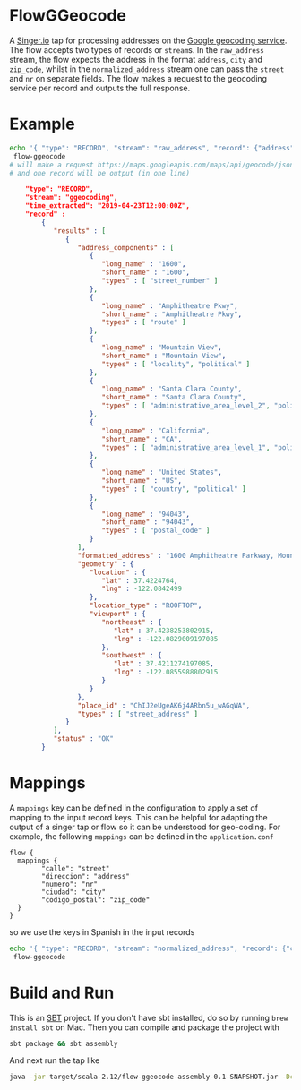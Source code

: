 # FlowGGeocode
A [Singer.io](https://github.com/singer-io/getting-started) tap for processing addresses on the [Google geocoding service](https://developers.google.com/maps/documentation/geocoding/start). 
The flow accepts two types of records or `stream`s. In the `raw_address` stream, the flow expects the address in the
format `address`, `city` and `zip_code`, whilst in the `normalized_address` stream one can pass the `street` and `nr` on
separate fields. The flow makes a request to the geocoding service per record and outputs the full response.

# Example
```bash
echo '{ "type": "RECORD", "stream": "raw_address", "record": {"address": "Avenida Gran Vía, 12", "city": "Barcelona", "zip_code": "08013"} }' \
 flow-ggeocode
# will make a request https://maps.googleapis.com/maps/api/geocode/json?address=1600+Amphitheatre+Parkway,+Mountain+View,+CA&key=YOUR_API_KEY
# and one record will be output (in one line)
```

```json
    "type": "RECORD",
    "stream": "ggeocoding",
    "time_extracted": "2019-04-23T12:00:00Z",
    "record" :
        {
           "results" : [
              {
                 "address_components" : [
                    {
                       "long_name" : "1600",
                       "short_name" : "1600",
                       "types" : [ "street_number" ]
                    },
                    {
                       "long_name" : "Amphitheatre Pkwy",
                       "short_name" : "Amphitheatre Pkwy",
                       "types" : [ "route" ]
                    },
                    {
                       "long_name" : "Mountain View",
                       "short_name" : "Mountain View",
                       "types" : [ "locality", "political" ]
                    },
                    {
                       "long_name" : "Santa Clara County",
                       "short_name" : "Santa Clara County",
                       "types" : [ "administrative_area_level_2", "political" ]
                    },
                    {
                       "long_name" : "California",
                       "short_name" : "CA",
                       "types" : [ "administrative_area_level_1", "political" ]
                    },
                    {
                       "long_name" : "United States",
                       "short_name" : "US",
                       "types" : [ "country", "political" ]
                    },
                    {
                       "long_name" : "94043",
                       "short_name" : "94043",
                       "types" : [ "postal_code" ]
                    }
                 ],
                 "formatted_address" : "1600 Amphitheatre Parkway, Mountain View, CA 94043, USA",
                 "geometry" : {
                    "location" : {
                       "lat" : 37.4224764,
                       "lng" : -122.0842499
                    },
                    "location_type" : "ROOFTOP",
                    "viewport" : {
                       "northeast" : {
                          "lat" : 37.4238253802915,
                          "lng" : -122.0829009197085
                       },
                       "southwest" : {
                          "lat" : 37.4211274197085,
                          "lng" : -122.0855988802915
                       }
                    }
                 },
                 "place_id" : "ChIJ2eUgeAK6j4ARbn5u_wAGqWA",
                 "types" : [ "street_address" ]
              }
           ],
           "status" : "OK"
        }
```

# Mappings
A `mappings` key can be defined in the configuration to apply a set of mapping to the input record keys. This can be 
helpful for adapting the output of a singer tap or flow so it can be understood for geo-coding. For example, the following
`mappings` can be defined in the `application.conf`
```hocon
flow {
  mappings {
        "calle": "street"
        "direccion": "address"
        "numero": "nr"
        "ciudad": "city"
        "codigo_postal": "zip_code"
  }
}
````
so we use the keys in Spanish in the input records
```bash
echo '{ "type": "RECORD", "stream": "normalized_address", "record": {"calle": "Avenida Gran Vía", "numero": "12", "ciudad": "Barcelona", "codigo_postal": "08013"} }' \
 flow-ggeocode
```

# Build and Run
This is an [SBT](https://www.scala-sbt.org/) project. If you don't have sbt installed, do so by running `brew install sbt`
on Mac. Then you can compile and package the project with
```bash
sbt package && sbt assembly
```
And next run the tap like
```bash
java -jar target/scala-2.12/flow-ggeocode-assembly-0.1-SNAPSHOT.jar -Dconfig.file=application.conf
```
